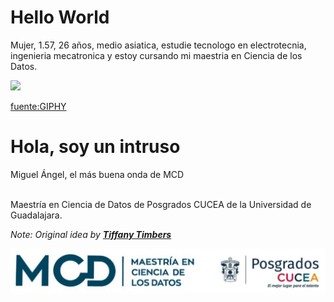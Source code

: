 # Hello World

Mujer, 1.57, 26 años, medio asiatica, estudie tecnologo en electrotecnia, ingenieria mecatronica y estoy cursando mi maestria en Ciencia de los Datos.

![](https://media.giphy.com/media/qPuhFBQt8xLEY/giphy.gif)

[fuente:GIPHY](https://giphy.com/gifs/puppy-follow-for-qPuhFBQt8xLEY)

# Hola, soy un intruso

Miguel Ángel, el más buena onda de MCD

<br>
Maestría en Ciencia de Datos de Posgrados CUCEA de la Universidad de Guadalajara.  

_Note: Original idea by **[Tiffany Timbers](https://github.com/ttimbers/hello)**_

![](https://raw.githubusercontent.com/vcuspinera/UDG_MCD_Project_Dev_I/main/actividades/img/MCD_logo.png)
